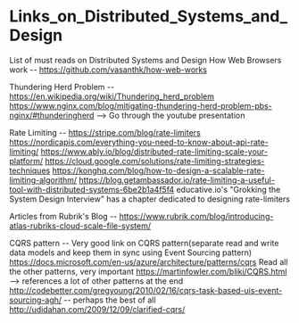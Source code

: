 # Links_on_Distributed_Systems_and_Design
List of must reads on Distributed Systems and Design
How Web Browsers work -- https://github.com/vasanthk/how-web-works

Thundering Herd Problem --
https://en.wikipedia.org/wiki/Thundering_herd_problem
https://www.nginx.com/blog/mitigating-thundering-herd-problem-pbs-nginx/#thunderingherd  --> Go through the youtube presentation

Rate Limiting --
https://stripe.com/blog/rate-limiters
https://nordicapis.com/everything-you-need-to-know-about-api-rate-limiting/
https://www.ably.io/blog/distributed-rate-limiting-scale-your-platform/
https://cloud.google.com/solutions/rate-limiting-strategies-techniques
https://konghq.com/blog/how-to-design-a-scalable-rate-limiting-algorithm/
https://blog.getambassador.io/rate-limiting-a-useful-tool-with-distributed-systems-6be2b1a4f5f4
educative.io's "Grokking the System Design Interview" has a chapter dedicated to designing rate-limiters

Articles from Rubrik's Blog --
https://www.rubrik.com/blog/introducing-atlas-rubriks-cloud-scale-file-system/

CQRS pattern --
Very good link on CQRS pattern(separate read and write data models and keep them in sync using Event Sourcing pattern)
https://docs.microsoft.com/en-us/azure/architecture/patterns/cqrs
Read all the other patterns, very important
https://martinfowler.com/bliki/CQRS.html --> references a lot of other patterns at the end
http://codebetter.com/gregyoung/2010/02/16/cqrs-task-based-uis-event-sourcing-agh/ -- perhaps the best of all
http://udidahan.com/2009/12/09/clarified-cqrs/
